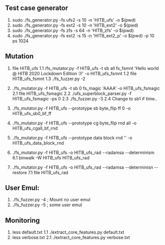 ## Test case generator

1. sudo ./fs_generator.py -fs ufs2 -s 10 -n 'HITB_ufs' -o $(pwd)
2. sudo ./fs_generator.py -fs ext2 -s 10 -n 'HITB_ext2' -o $(pwd)
3. sudo ./fs_generator.py -fs zfs -s 64 -n 'HITB_zfs' -o $(pwd)
4. sudo ./fs_generator.py -fs ext2 -s 15 -n 'HITB_ext2_p' -o $(pwd) -p 10 ps 1024

## Mutation

1. file HITB_ufs
1.1 /fs_mutator.py -f HITB_ufs -t sb all fs_fsmnt 'Hello world @ HITB 2020 Lockdown Edition :)!' -o HITB_ufs_fsmnt
1.2 file HITB_ufs_fsmnt
1.3 ./fs_fuzzer.py -2


2. ./fs_mutator.py -f HITB_ufs -t sb 0 fs_magic 'AAAA' -o HITB_ufs_fsmagic
2.1 file HITB_ufs_fsmagic
2.2 ./ufs_superblock_parser.py -f HITB_ufs_fsmagic -ps 0
2.3 ./fs_fuzzer.py -3
2.4 Change to sb1 if time.. 

3. ./fs_mutator.py -f HITB_ufs --prototype sb byte_flip ff 0 -o HITB_ufs_sb0_bf_ff
4. ./fs_mutator.py -f HITB_ufs --prototype cg byte_flip rnd all -o HITB_ufs_cgall_bf_rnd
5. ./fs_mutator.py -f HITB_ufs --prototype data block rnd '' -o HITB_ufs_data_block_rnd
6. ./fs_mutator.py -f HITB_ufs -o HITB_ufs_rad --radamsa --determinism
6.1 binwalk -W HITB_ufs HITB_ufs_rad
7. ./fs_mutator.py -f HITB_ufs -o HITB_ufs_rad --radamsa --determinisn --restore
7.1 file HITB_ufs_rad

## User Emul:

1. ./fs_fuzzer.py -4    ; Mount no user emul
2. ./fs_fuzzer.py -5    ; some user emul

## Monitoring

1. less default.txt
1.1 ./extract_core_features.py default.txt
2. less verbose.txt
2.1 ./extract_core_features.py verbose.txt
